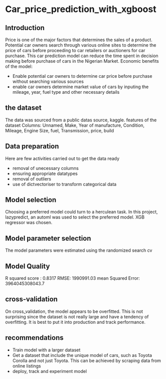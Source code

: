# Car_price_prediction_with_xgboost

## Introduction
Price is one of the major factors that determines the sales of a product. Potential car owners search through various online sites to determine the price of cars before proceeding to car retailers or auctioners for car purchase. This car prediction model can reduce the time spent in decision making before purchase of cars in the Nigerian Market.
Economic benefits of the model:
* Enable potential car owners to determine car price before purchase without searching various sources
* enable car owners determine market value of cars by inputing the mileage, year, fuel type and other necessary details

## the dataset
The data was sourced from a public datas source, kaggle. 
features of the dataset
Columns: Unnamed, Make, Year of manufacture, Condition, Mileage, Engine Size, fuel, Transmission, price, build

## Data preparation

Here are few activities carried out to get the data ready
* removal of unecessary columns
* ensuring appropriate datatypes
* removal of outliers
* use of dictvectoriser to transform categorical data

## Model selection
Choosing a preferred model could turn to a herculean task. In this project, lazypredict, an automl was used to select the preferred model. XGB regressor was chosen.


## Model parameter selection
The model parameters were estimated using the randomized search cv

## Model Quality
R squared score : 0.8317
RMSE: 1990991.03
mean Squared Error: 3964045308043.7

## cross-validation
On cross_validation, the model appears to be overfitted. This is not surprising since the dataset is not really large and have a tendency of overfitting. It is best to put it into production and track performance.

## recommendations
* Train model with a larger dataset
* Get a dataset that include the unique model of cars, such as Toyota Corolla and not just Toyota. This can be achieved by scraping data from online listings
* deploy, track and experiment model
